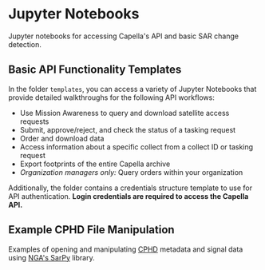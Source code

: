 # Jupyter Notebooks
Jupyter notebooks for accessing Capella's API and basic SAR change detection.

## Basic API Functionality Templates
In the folder `templates`, you can access a variety of Jupyter Notebooks that provide detailed walkthroughs for the following API workflows:
* Use Mission Awareness to query and download satellite access requests
* Submit, approve/reject, and check the status of a tasking request
* Order and download data
* Access information about a specific collect from a collect ID or tasking request
* Export footprints of the entire Capella archive
* *Organization managers only:* Query orders within your organization 

Additionally, the folder contains a credentials structure template to use for API authentication. **Login credentials are required to access the Capella API.**

## Example CPHD File Manipulation

Examples of opening and manipulating [CPHD](https://nsgreg.nga.mil/doc/view?i=4638&month=3&day=8&year=2022) metadata and signal data using [NGA's SarPy](https://github.com/ngageoint/sarpy) library.

